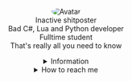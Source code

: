 <p align="center">
  <a>
<img src="https://media1.tenor.com/images/ad9d0481c993ca9739d5107ce207c5a2/tenor.gif?itemid=9720855" alt="Avatar" style="border-radius: 70%;">
  </a><br>
    Inactive shitposter<br>
  Bad C#, Lua and Python developer<br>
  Fulltime student <br>
  That's really all you need to know<br> 
</p>

<details style='text-align: center;' align='center'>
  <summary> Information </summary>
  <p style="text-align: center;"align="center">------------------------------------------------------------</p>
  <p style="text-align: center;"align="center">Age: 16 </p></a>
  <p style="text-align: center;"align="center">From: Sweden</p></a>
  <p style="text-align: center;"align="center">I'm really not that interesting</p></a>
  <p style="text-align: center;"align="center">------------------------------------------------------------</p>
</details>

<details style='text-align: center;' align='center'>
  <summary>How to reach me</summary>
  <a href="https://discord.com/users/679057687232774144"><p style="text-align: center;"align="center">Discord</p></a>
</details>
